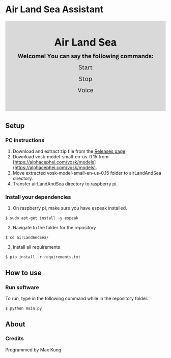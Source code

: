 # Air Land Sea Assistant
![image info](img/AirLandSea.png)

## Setup
### PC instructions
1. Download and extract zip file from the [Releases page](https://github.com/maxkung101/airLandAndSea/releases).
2. Download vosk-model-small-en-us-0.15 from [https://alphacephei.com/vosk/models](https://alphacephei.com/vosk/models).
3. Move extracted vosk-model-small-en-us-0.15 folder to airLandAndSea directory.
4. Transfer airLandAndSea directory to raspberry pi.

### Install your dependencies
1. On raspberry pi, make sure you have espeak installed.
```
$ sudo apt-get install -y espeak
```
2. Navigate to the folder for the repository
```
$ cd airLandAndSea/
```
3. Install all requirements
```
$ pip install -r requirements.txt
```

## How to use
### Run software
To run, type in the following command while in the repository folder.
```
$ python main.py
```

## About
### Credits
Programmed by Max Kung